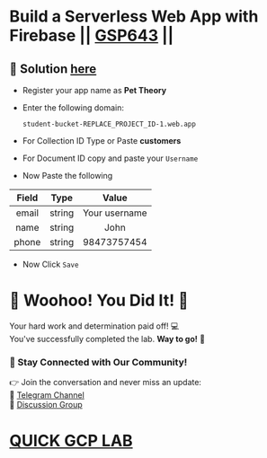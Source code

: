 # Build a Serverless Web App with Firebase || [GSP643](https://www.cloudskillsboost.google/focuses/8391?parent=catalog) ||

## 🔑 Solution [here]()

* Register your app name as **Pet Theory**

* Enter the following domain:
  ```
  student-bucket-REPLACE_PROJECT_ID-1.web.app
  ```

* For Collection ID Type or Paste **customers**

* For Document ID copy and paste your `Username`

* Now Paste the following

| Field |  Type  | Value |
| :---: | :----: | :----: |
| email | string | Your username |
| name  | string | John |
| phone | string | 98473757454 |

* Now Click `Save`

# 🎉 Woohoo! You Did It! 🎉  

Your hard work and determination paid off! 💻  
You've successfully completed the lab. **Way to go!** 🚀

### 💬 Stay Connected with Our Community!  
👉 Join the conversation and never miss an update:  
📢 [Telegram Channel](https://t.me/quickgcplab)  
👥 [Discussion Group](https://t.me/quickgcplabchats)  

# [QUICK GCP LAB](https://www.youtube.com/@quickgcplab)
